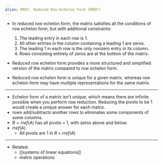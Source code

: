 ```yaml
---
alias: RREF, Reduced Row-Echelon Form (RREF)
---
```


- In reduced row echelon form, the matrix satisfies all the conditions of row echelon form, but with additional constraints:
    
    1. The leading entry in each row is 1.
    2. All other entries in the column containing a leading 1 are zeros.
    3. The leading 1 in each row is the only nonzero entry in its column.
    4. Rows consisting entirely of zeros are at the bottom of the matrix.
- Reduced row echelon form provides a more structured and simplified version of the matrix compared to row echelon form.
    
- Reduced row echelon form is unique for a given matrix, whereas row echelon form may have multiple representations for the same matrix.

---

- Echelon form of a matrix isn't unique, which means there are infinite possible when you perform row reduction. Reducing the pivots to be 1 would create a unique answer for each matrix. 
- rows add/subtracts another rows to eliminates some components of some columns. 
- $R=rref(A)$ has all pivots = 1, with zeros above and below.
- $rref(A)$
	- All pivots are 1 in $R$ = $rref(A)$

---

- Related:
	- [[systems of linear equations]]
	- matrix operations